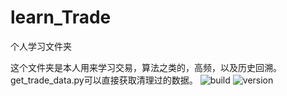 # learn_Trade
个人学习文件夹

这个文件夹是本人用来学习交易，算法之类的，高频，以及历史回溯。
get_trade_data.py可以直接获取清理过的数据。
![build](https://img.shields.io/github/workflow/status/用户名/仓库名/CI流程名称)
![version](https://img.shields.io/github/v/tag/用户名/仓库名)
